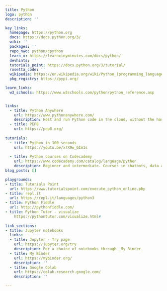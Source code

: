 ```yaml
---
title: Python
logo: python
description: ''

key_links:
  homepage: https://python.org
  docs: https://docs.python.org/3/
  wiki: ''
  packages: ''
  repo_nwo: python/cpython
  learn_x: https://learnxinyminutes.com/docs/python/
  devhints: ''
  tutorials_point: https://docs.python.org/3/tutorial/
  rosetta_code: ''
  wikipedia: https://en.wikipedia.org/wiki/Python_(programming_language)
  pkg_registry: https://pypi.org/

learn_links:
  w3_schools: https://www.w3schools.com/python/python_reference.asp


links:
  - title: Python Anywhere
    url: https://www.pythonanywhere.com/
    description: Host and run Python code in the cloud, without the hassle of managing infrastructure like on AWS. A convenient way to run Python and shell scripts in the cloud on schedule or host a web app using your choice of framework like Flask or Django. MySQL is available on the free tier, Postgres for paid, and of course SQLite works well for simple cases. There are also interactive consoles for Python, Bash, and MySQL - you can even live share your view by giving someone a link.
  - title: PEP8
    url: https://pep8.org/
    
tutorials:
  - title: Python in 100 seconds
    url: https://youtu.be/x7X9w_GIm1s
    
  - title: Python courses on Codecademy
    url: https://www.codecademy.com/catalog/language/python
    description: Beginner and intermediate. Courses in chatbots, data analysis, blockchain, visualizing data, language analysis, and more.
blog_posts: []

playgrounds:
- title: Tutorials Point
  url: https://www.tutorialspoint.com/execute_python_online.php
- title: repl.it
  url: https://repl.it/languages/python3
- title: Python Fiddle
  url: http://pythonfiddle.com/
- title: Python Tutor - visualize
    https://pythontutor.com/visualize.html#
    
link_sections:
- title: Jupyter notebooks
  links:
  - title: Jupyter - Try page
    url: https://jupyter.org/try
    description: For a choice of notebooks through _My Binder_
  - title: My Binder
    url: https://mybinder.org/
    description: ''
  - title: Google Colab
    url: https://colab.research.google.com/
    description: ''

---
```


